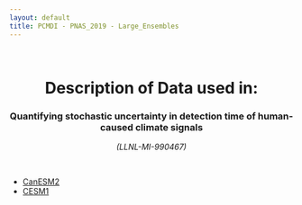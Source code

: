 ```yaml
---
layout: default
title: PCMDI - PNAS_2019 - Large_Ensembles
---
```


<br>
<center>
    <p>
        <h1>Description of Data used in:</h1>
        <h3>Quantifying stochastic uncertainty in detection time of human-caused climate signals</h3>
    </p>
    <p><em>(LLNL-MI-990467)</em></p>
</center>
<br>

* [CanESM2](CanESM2/index.html)
* [CESM1](CESM1/index.html)